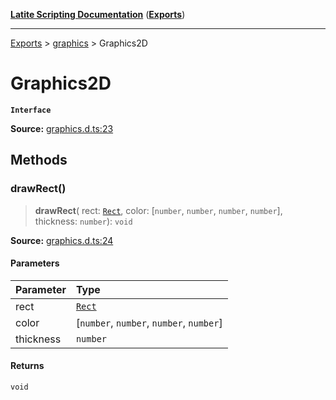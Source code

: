 [**Latite Scripting Documentation**](../../README.md) ([**Exports**](../../exports.md))

---

[Exports](../../exports.md) > [graphics](../index.md) > Graphics2D

# Graphics2D

**`Interface`**

**Source:** [graphics.d.ts:23](https://github.com/LatiteScripting/latitescripting.github.io/blob/5231c68/definitions/graphics.d.ts#L23)

## Methods

### drawRect()

> **drawRect**(
> rect: [`Rect`](../classes/class.Rect.md),
> color: [`number`, `number`, `number`, `number`],
> thickness: `number`): `void`

**Source:** [graphics.d.ts:24](https://github.com/LatiteScripting/latitescripting.github.io/blob/5231c68/definitions/graphics.d.ts#L24)

#### Parameters

| Parameter | Type                                     |
| :-------- | :--------------------------------------- |
| rect      | [`Rect`](../classes/class.Rect.md)       |
| color     | [`number`, `number`, `number`, `number`] |
| thickness | `number`                                 |

#### Returns

`void`
